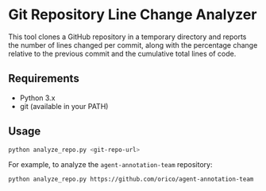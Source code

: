 # Git Repository Line Change Analyzer

This tool clones a GitHub repository in a temporary directory and reports the number of lines changed per commit,
along with the percentage change relative to the previous commit and the cumulative total lines of code.

## Requirements
- Python 3.x
- git (available in your PATH)

## Usage
```bash
python analyze_repo.py <git-repo-url>
```

For example, to analyze the `agent-annotation-team` repository:
```bash
python analyze_repo.py https://github.com/orico/agent-annotation-team
```
